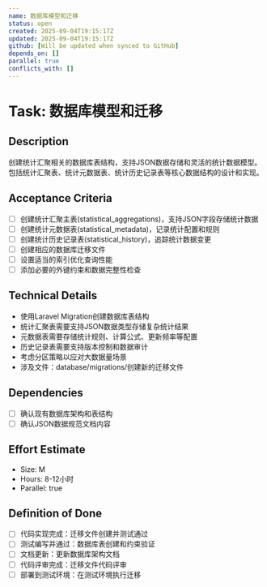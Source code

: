 ```yaml
---
name: 数据库模型和迁移
status: open
created: 2025-09-04T19:15:17Z
updated: 2025-09-04T19:15:17Z
github: [Will be updated when synced to GitHub]
depends_on: []
parallel: true
conflicts_with: []
---
```


# Task: 数据库模型和迁移

## Description
创建统计汇聚相关的数据库表结构，支持JSON数据存储和灵活的统计数据模型。包括统计汇聚表、统计元数据表、统计历史记录表等核心数据结构的设计和实现。

## Acceptance Criteria
- [ ] 创建统计汇聚主表(statistical_aggregations)，支持JSON字段存储统计数据
- [ ] 创建统计元数据表(statistical_metadata)，记录统计配置和规则
- [ ] 创建统计历史记录表(statistical_history)，追踪统计数据变更
- [ ] 创建相应的数据库迁移文件
- [ ] 设置适当的索引优化查询性能
- [ ] 添加必要的外键约束和数据完整性检查

## Technical Details
- 使用Laravel Migration创建数据库表结构
- 统计汇聚表需要支持JSON数据类型存储复杂统计结果
- 元数据表需要存储统计规则、计算公式、更新频率等配置
- 历史记录表需要支持版本控制和数据审计
- 考虑分区策略以应对大数据量场景
- 涉及文件：database/migrations/创建新的迁移文件

## Dependencies
- [ ] 确认现有数据库架构和表结构
- [ ] 确认JSON数据规范文档内容

## Effort Estimate
- Size: M
- Hours: 8-12小时
- Parallel: true

## Definition of Done
- [ ] 代码实现完成：迁移文件创建并测试通过
- [ ] 测试编写并通过：数据库表创建和约束验证
- [ ] 文档更新：更新数据库架构文档
- [ ] 代码评审完成：迁移文件代码评审
- [ ] 部署到测试环境：在测试环境执行迁移